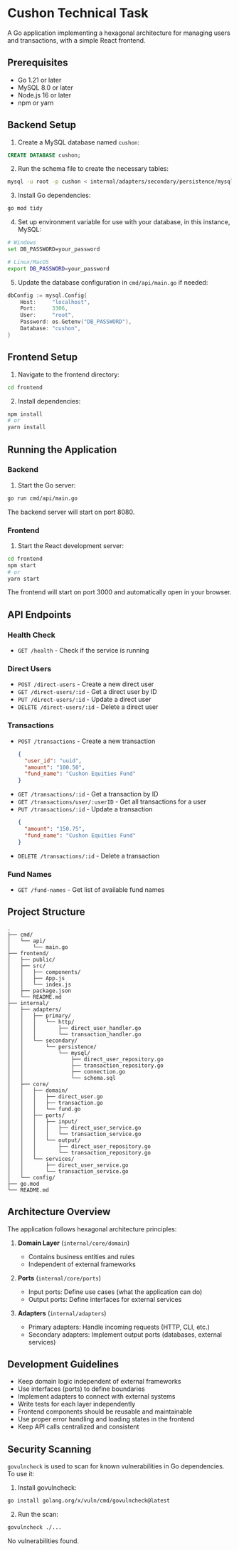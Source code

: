 # Cushon Technical Task

A Go application implementing a hexagonal architecture for managing users and transactions, with a simple React frontend.

## Prerequisites

- Go 1.21 or later
- MySQL 8.0 or later
- Node.js 16 or later
- npm or yarn

## Backend Setup

1. Create a MySQL database named `cushon`:
```sql
CREATE DATABASE cushon;
```

2. Run the schema file to create the necessary tables:
```bash
mysql -u root -p cushon < internal/adapters/secondary/persistence/mysql/schema.sql
```

3. Install Go dependencies:
```bash
go mod tidy
```

4. Set up environment variable for use with your database, in this instance, MySQL:
```bash
# Windows
set DB_PASSWORD=your_password

# Linux/MacOS
export DB_PASSWORD=your_password
```

5. Update the database configuration in `cmd/api/main.go` if needed:
```go
dbConfig := mysql.Config{
    Host:     "localhost",
    Port:     3306,
    User:     "root",
    Password: os.Getenv("DB_PASSWORD"),
    Database: "cushon",
}
```

## Frontend Setup

1. Navigate to the frontend directory:
```bash
cd frontend
```

2. Install dependencies:
```bash
npm install
# or
yarn install
```

## Running the Application

### Backend

1. Start the Go server:
```bash
go run cmd/api/main.go
```
The backend server will start on port 8080.

### Frontend

1. Start the React development server:
```bash
cd frontend
npm start
# or
yarn start
```
The frontend will start on port 3000 and automatically open in your browser.

## API Endpoints

### Health Check
- `GET /health` - Check if the service is running

### Direct Users
- `POST /direct-users` - Create a new direct user
- `GET /direct-users/:id` - Get a direct user by ID
- `PUT /direct-users/:id` - Update a direct user
- `DELETE /direct-users/:id` - Delete a direct user

### Transactions
- `POST /transactions` - Create a new transaction
  ```json
  {
    "user_id": "uuid",
    "amount": "100.50",
    "fund_name": "Cushon Equities Fund"
  }
  ```
- `GET /transactions/:id` - Get a transaction by ID
- `GET /transactions/user/:userID` - Get all transactions for a user
- `PUT /transactions/:id` - Update a transaction
  ```json
  {
    "amount": "150.75",
    "fund_name": "Cushon Equities Fund"
  }
  ```
- `DELETE /transactions/:id` - Delete a transaction

### Fund Names
- `GET /fund-names` - Get list of available fund names

## Project Structure

```
.
├── cmd/
│   └── api/
│       └── main.go
├── frontend/
│   ├── public/
│   ├── src/
│   │   ├── components/
│   │   ├── App.js
│   │   └── index.js
│   ├── package.json
│   └── README.md
├── internal/
│   ├── adapters/
│   │   ├── primary/
│   │   │   └── http/
│   │   │       ├── direct_user_handler.go
│   │   │       └── transaction_handler.go
│   │   └── secondary/
│   │       └── persistence/
│   │           └── mysql/
│   │               ├── direct_user_repository.go
│   │               ├── transaction_repository.go
│   │               ├── connection.go
│   │               └── schema.sql
│   ├── core/
│   │   ├── domain/
│   │   │   ├── direct_user.go
│   │   │   ├── transaction.go
│   │   │   └── fund.go
│   │   ├── ports/
│   │   │   ├── input/
│   │   │   │   ├── direct_user_service.go
│   │   │   │   └── transaction_service.go
│   │   │   └── output/
│   │   │       ├── direct_user_repository.go
│   │   │       └── transaction_repository.go
│   │   └── services/
│   │       ├── direct_user_service.go
│   │       └── transaction_service.go
│   └── config/
├── go.mod
└── README.md
```

## Architecture Overview

The application follows hexagonal architecture principles:

1. **Domain Layer** (`internal/core/domain`)
   - Contains business entities and rules
   - Independent of external frameworks

2. **Ports** (`internal/core/ports`)
   - Input ports: Define use cases (what the application can do)
   - Output ports: Define interfaces for external services

3. **Adapters** (`internal/adapters`)
   - Primary adapters: Handle incoming requests (HTTP, CLI, etc.)
   - Secondary adapters: Implement output ports (databases, external services)

## Development Guidelines

- Keep domain logic independent of external frameworks
- Use interfaces (ports) to define boundaries
- Implement adapters to connect with external systems
- Write tests for each layer independently
- Frontend components should be reusable and maintainable
- Use proper error handling and loading states in the frontend
- Keep API calls centralized and consistent 

## Security Scanning

 `govulncheck` is used to scan for known vulnerabilities in Go dependencies. To use it:

1. Install govulncheck:
```bash
go install golang.org/x/vuln/cmd/govulncheck@latest
```

2. Run the scan:
```bash
govulncheck ./...
```

No vulnerabilities found.
